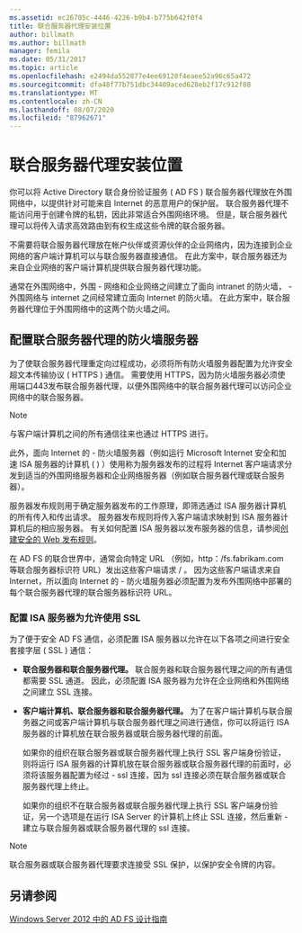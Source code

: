 ```yaml
---
ms.assetid: ec26705c-4446-4226-b9b4-b775b642f0f4
title: 联合服务器代理安装位置
author: billmath
ms.author: billmath
manager: femila
ms.date: 05/31/2017
ms.topic: article
ms.openlocfilehash: e2494da552877e4ee69120f4eaee52a96c65a472
ms.sourcegitcommit: dfa48f77b751dbc34409aced628eb2f17c912f08
ms.translationtype: MT
ms.contentlocale: zh-CN
ms.lasthandoff: 08/07/2020
ms.locfileid: "87962671"
---
```

# <a name="where-to-place-a-federation-server-proxy"></a>联合服务器代理安装位置

你可以将 Active Directory 联合身份验证服务 \( AD FS \) 联合服务器代理放在外围网络中，以提供针对可能来自 Internet 的恶意用户的保护层。 联合服务器代理不能访问用于创建令牌的私钥，因此非常适合外围网络环境。 但是，联合服务器代理可以将传入请求高效路由到有权生成这些令牌的联合服务器。

不需要将联合服务器代理放在帐户伙伴或资源伙伴的企业网络内，因为连接到企业网络的客户端计算机可以与联合服务器直接通信。 在此方案中，联合服务器还为来自企业网络的客户端计算机提供联合服务器代理功能。

通常在外围网络中，外围 \- 网络和企业网络之间建立了面向 intranet 的防火墙， \- 外围网络与 internet 之间经常建立面向 Internet 的防火墙。 在此方案中，联合服务器代理位于外围网络中的这两个防火墙之间。

## <a name="configuring-your-firewall-servers-for-a-federation-server-proxy"></a>配置联合服务器代理的防火墙服务器
为了使联合服务器代理重定向过程成功，必须将所有防火墙服务器配置为允许安全超文本传输协议 \( HTTPS \) 通信。 需要使用 HTTPS，因为防火墙服务器必须使用端口443发布联合服务器代理，以便外围网络中的联合服务器代理可以访问企业网络中的联合服务器。

> [!NOTE]
> 与客户端计算机之间的所有通信往来也通过 HTTPS 进行。

此外，面向 Internet 的 \- 防火墙服务器（例如运行 Microsoft Internet 安全和加速 ISA 服务器的计算机 \( \) ）使用称为服务器发布的过程将 Internet 客户端请求分发到适当的外围网络服务器和企业网络服务器（例如联合服务器代理或联合服务器）。

服务器发布规则用于确定服务器发布的工作原理，即筛选通过 ISA 服务器计算机的所有传入和传出请求。 服务器发布规则将传入客户端请求映射到 ISA 服务器计算机后的相应服务器。 有关如何配置 ISA 服务器以发布服务器的信息，请参阅[创建安全的 Web 发布规则](https://go.microsoft.com/fwlink/?LinkId=75182)。

在 AD FS 的联合世界中，通常会向特定 URL （例如，http：/fs.fabrikam.com 等联合服务器标识符 URL）发出这些客户端请求 \/ 。 因为这些客户端请求来自 Internet，所以面向 Internet 的 \- 防火墙服务器必须配置为发布外围网络中部署的每个联合服务器代理的联合服务器标识符 URL。

### <a name="configuring-isa-server-to-allow-ssl"></a>配置 ISA 服务器为允许使用 SSL
为了便于安全 AD FS 通信，必须配置 ISA 服务器以允许在以下各项之间进行安全套接字层 \( SSL \) 通信：

-   **联合服务器和联合服务器代理。** 联合服务器和联合服务器代理之间的所有通信都需要 SSL 通道。 因此，必须配置 ISA 服务器为允许在企业网络和外围网络之间建立 SSL 连接。

-   **客户端计算机、联合服务器和联合服务器代理。** 为了在客户端计算机与联合服务器之间或客户端计算机与联合服务器代理之间进行通信，你可以将运行 ISA 服务器的计算机放在联合服务器或联合服务器代理的前面。

    如果你的组织在联合服务器或联合服务器代理上执行 SSL 客户端身份验证，则将运行 ISA 服务器的计算机放在联合服务器或联合服务器代理的前面时，必须将该服务器配置为经过 \- ssl 连接，因为 ssl 连接必须在联合服务器或联合服务器代理上终止。

    如果你的组织不在联合服务器或联合服务器代理上执行 SSL 客户端身份验证，另一个选项是在运行 ISA Server 的计算机上终止 SSL 连接，然后重新 \- 建立与联合服务器或联合服务器代理的 ssl 连接。

> [!NOTE]
> 联合服务器或联合服务器代理要求连接受 SSL 保护，以保护安全令牌的内容。

## <a name="see-also"></a>另请参阅
[Windows Server 2012 中的 AD FS 设计指南](AD-FS-Design-Guide-in-Windows-Server-2012.md)
